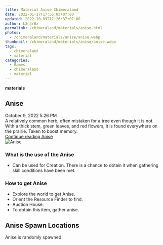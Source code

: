 ```yaml
---
title: Material Anise Chimeraland
date: 2022-01-17T17:56:03+07:00
updated: 2022-10-09T17:26:37+07:00
author: L3n4r0x
permalink: /chimeraland/materials/anise.html
photos:
  - /chimeraland/materials/anise/anise.webp
thumbnail: /chimeraland/materials/anise/anise.webp
tags:
  - chimeraland
  - material
categories:
  - Games
  - chimeraland
  - material
---
```


<section id="bootstrap-wrapper">
  <link
    rel="stylesheet"
    href="https://rawcdn.githack.com/dimaslanjaka/Web-Manajemen/870a349/css/bootstrap-5-3-0-alpha3-wrapper.css"
  />
  <div
    class="row g-0 border rounded overflow-hidden flex-md-row mb-4 shadow-sm position-relative bg-light text-dark"
  >
    <div class="col p-4 d-flex flex-column position-static">
      <strong class="d-inline-block mb-2 text-success">materials</strong>
      <h2 class="mb-0">Anise</h2>
      <div class="mb-1 text-muted">October 9, 2022 5:26 PM</div>
      <div class="mb-2 border p-1">
        A relatively common herb, often mistaken for a tree even though it is
        not. With a thick stem, green leaves, and red flowers, it is found
        everywhere on the prairie. Taken to boost memory.
      </div>
      <a href="/chimeraland/materials/anise.html" class="stretched-link d-none"
        >Continue reading Anise</a
      >
    </div>
    <div class="col-auto d-none d-lg-block">
      <img src="/chimeraland/materials/anise/anise.webp" alt="Anise" />
    </div>
  </div>
  <div class="row bg-light text-dark">
    <div class="col-lg-6 col-12 mb-2">
      <div class="card">
        <div class="card-body">
          <h3 class="card-title">What is the use of the Anise</h3>
          <div class="card-text">
            <ul>
              <li>
                Can be used for Creation. There is a chance to obtain it when
                gathering skill conditions have been met.
              </li>
            </ul>
          </div>
        </div>
      </div>
    </div>
    <div class="col-lg-6 col-12 mb-2">
      <div class="card">
        <div class="card-body">
          <h3 class="card-title">How to get Anise</h3>
          <div class="card-text">
            <ul>
              <li>Explore the world to get Anise.</li>
              <li>Orient the Resource Finder to find.</li>
              <li>Auction House.</li>
              <li>To obtain this item, gather anise.</li>
            </ul>
          </div>
        </div>
      </div>
    </div>
    <div class="col-12 mb-2">
      <h2>Anise Spawn Locations</h2>
      <p>Anise is randomly spawned</p>
    </div>
  </div>
</section>